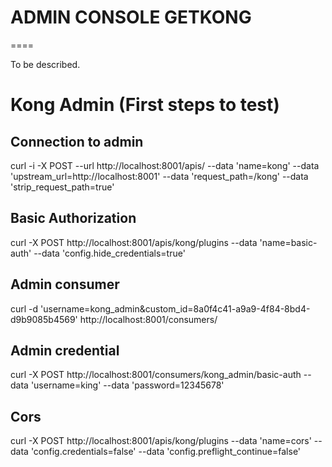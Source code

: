 # ADMIN CONSOLE GETKONG
====

To be described.

# Kong Admin (First steps to test)

## Connection to admin
curl -i -X POST --url http://localhost:8001/apis/ --data 'name=kong' --data 'upstream_url=http://localhost:8001' --data 'request_path=/kong' --data 'strip_request_path=true'

## Basic Authorization
curl -X POST http://localhost:8001/apis/kong/plugins --data 'name=basic-auth' --data 'config.hide_credentials=true'

## Admin consumer
curl -d 'username=kong_admin&custom_id=8a0f4c41-a9a9-4f84-8bd4-d9b9085b4569' http://localhost:8001/consumers/

## Admin credential
curl -X POST http://localhost:8001/consumers/kong_admin/basic-auth --data 'username=king' --data 'password=12345678'

## Cors
curl -X POST http://localhost:8001/apis/kong/plugins --data 'name=cors' --data 'config.credentials=false' --data 'config.preflight_continue=false'